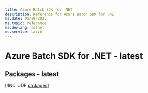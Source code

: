 ```yaml
---
title: Azure Batch SDK for .NET
description: Reference for Azure Batch SDK for .NET
ms.date: 05/29/2025
ms.topic: reference
ms.devlang: dotnet
ms.service: batch
---
```

# Azure Batch SDK for .NET - latest
## Packages - latest
[!INCLUDE [packages](batch-index.md)]